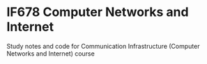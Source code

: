 # IF678 Computer Networks and Internet
 Study notes and code for Communication Infrastructure (Computer Networks and Internet) course
